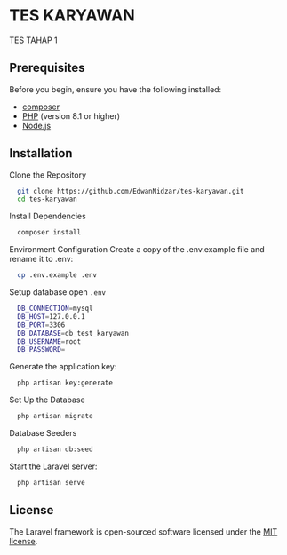 # TES KARYAWAN

TES TAHAP 1

## Prerequisites

Before you begin, ensure you have the following installed:

-   [composer](https://getcomposer.org/download/)
-   [PHP](https://www.php.net/downloads) (version 8.1 or higher)
-   [Node.js](https://nodejs.org/en/download/package-manager)

## Installation

Clone the Repository

```bash
  git clone https://github.com/EdwanNidzar/tes-karyawan.git
  cd tes-karyawan
```

Install Dependencies

```bash
  composer install
```

Environment Configuration
Create a copy of the .env.example file and rename it to .env:

```bash
  cp .env.example .env
```

Setup database open `.env`

```bash
  DB_CONNECTION=mysql
  DB_HOST=127.0.0.1
  DB_PORT=3306
  DB_DATABASE=db_test_karyawan
  DB_USERNAME=root
  DB_PASSWORD=
```

Generate the application key:

```bash
  php artisan key:generate
```

Set Up the Database

```bash
  php artisan migrate
```

Database Seeders

```bash
  php artisan db:seed
```

Start the Laravel server:

```bash
  php artisan serve
```

## License

The Laravel framework is open-sourced software licensed under the [MIT license](https://opensource.org/licenses/MIT).
